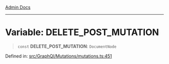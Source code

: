 [Admin Docs](/)

***

# Variable: DELETE\_POST\_MUTATION

> `const` **DELETE\_POST\_MUTATION**: `DocumentNode`

Defined in: [src/GraphQl/Mutations/mutations.ts:451](https://github.com/PalisadoesFoundation/talawa-admin/blob/main/src/GraphQl/Mutations/mutations.ts#L451)
